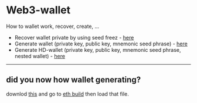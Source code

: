 # Web3-wallet
How to wallet work, recover, create, ...

- Recover wallet private by using seed freez - [here](https://github.com/sol-app/web3-wallet/tree/main/recover-wallet) 
- Generate wallet (private key, public key, mnemonic seed phrase) - [here](https://github.com/sol-app/web3-wallet/tree/main/generate-wallet) 
- Generate HD-wallet (private key, public key, mnemonic seed phrase, nested wallet) - [here](https://github.com/sol-app/web3-wallet/tree/main/generate-hdwallet) 

---

## did you now how wallet generating?

downlod [this](https://github.com/sol-app/web3-wallet/blob/main/schem/eth.build%20(1).webloc) and go to [eth build](https://sandbox.eth.build/) then load that file.
